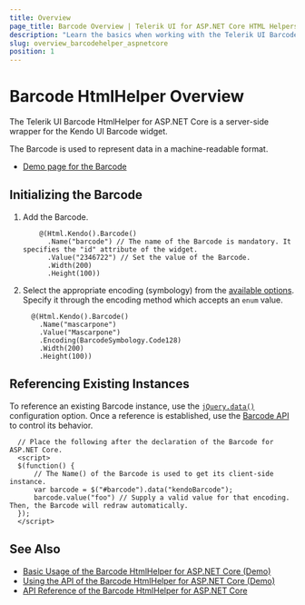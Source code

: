 ```yaml
---
title: Overview
page_title: Barcode Overview | Telerik UI for ASP.NET Core HTML Helpers
description: "Learn the basics when working with the Telerik UI Barcode HtmlHelper for ASP.NET Core (MVC 6 or ASP.NET Core MVC)."
slug: overview_barcodehelper_aspnetcore
position: 1
---
```


# Barcode HtmlHelper Overview

The Telerik UI Barcode HtmlHelper for ASP.NET Core is a server-side wrapper for the Kendo UI Barcode widget.

The Barcode is used to represent data in a machine-readable format.

* [Demo page for the Barcode](https://demos.telerik.com/aspnet-core/barcode/index)

## Initializing the Barcode

1. Add the Barcode.

    ```
        @(Html.Kendo().Barcode()
          .Name("barcode") // The name of the Barcode is mandatory. It specifies the "id" attribute of the widget.
          .Value("2346722") // Set the value of the Barcode.
          .Width(200)
          .Height(100))
    ```

1. Select the appropriate encoding (symbology) from the [available options](https://docs.telerik.com/kendo-ui/api/javascript/dataviz/ui/barcode/configuration/type). Specify it through the encoding method which accepts an `enum` value.

    ```
      @(Html.Kendo().Barcode()
        .Name("mascarpone")
        .Value("Mascarpone")
        .Encoding(BarcodeSymbology.Code128)
        .Width(200)
        .Height(100))
    ```

## Referencing Existing Instances

To reference an existing Barcode instance, use the [`jQuery.data()`](https://api.jquery.com/jQuery.data/) configuration option. Once a reference is established, use the [Barcode API](/api/barcode) to control its behavior.

      // Place the following after the declaration of the Barcode for ASP.NET Core.
      <script>
      $(function() {
          // The Name() of the Barcode is used to get its client-side instance.
          var barcode = $("#barcode").data("kendoBarcode");
          barcode.value("foo") // Supply a valid value for that encoding. Then, the Barcode will redraw automatically.
      });
      </script>

## See Also

* [Basic Usage of the Barcode HtmlHelper for ASP.NET Core (Demo)](https://demos.telerik.com/aspnet-core/barcode/index)
* [Using the API of the Barcode HtmlHelper for ASP.NET Core (Demo)](https://demos.telerik.com/aspnet-core/barcode/api)
* [API Reference of the Barcode HtmlHelper for ASP.NET Core](/api/barcode)
